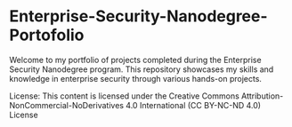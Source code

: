 # Enterprise-Security-Nanodegree-Portofolio
Welcome to my portfolio of projects completed during the Enterprise Security Nanodegree program. This repository showcases my skills and knowledge in enterprise security through various hands-on projects.

License: This content is licensed under the Creative Commons Attribution-NonCommercial-NoDerivatives 4.0 International (CC BY-NC-ND 4.0) License

